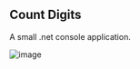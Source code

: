 ## Count Digits

A small .net console application.

![image](https://user-images.githubusercontent.com/344784/39822143-12cc7184-53d4-11e8-90d6-16514249e906.png)
